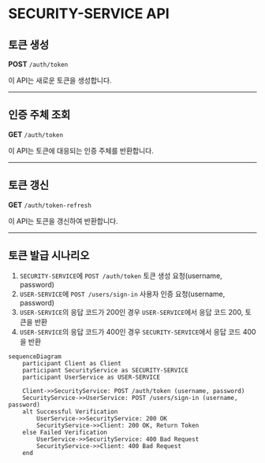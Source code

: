 # SECURITY-SERVICE API

## 토큰 생성

**POST** `/auth/token`

이 API는 새로운 토큰을 생성합니다.

---

## 인증 주체 조회

**GET** `/auth/token`

이 API는 토큰에 대응되는 인증 주체를 반환합니다.

---

## 토큰 갱신

**GET** `/auth/token-refresh`

이 API는 토큰을 갱신하여 반환합니다.

---

## 토큰 발급 시나리오

1. `SECURITY-SERVICE`에 `POST /auth/token` 토큰 생성 요청(username, password)
2. `USER-SERVICE`에 `POST /users/sign-in` 사용자 인증 요청(username, password)
3. `USER-SERVICE`의 응답 코드가 200인 경우 `USER-SERVICE`에서 응답 코드 200, 토큰을 반환
3. `USER-SERVICE`의 응답 코드가 400인 경우 `SECURITY-SERVICE`에서 응답 코드 400을 반환

```mermaid
sequenceDiagram
    participant Client as Client
    participant SecurityService as SECURITY-SERVICE
    participant UserService as USER-SERVICE

    Client->>SecurityService: POST /auth/token (username, password)
    SecurityService->>UserService: POST /users/sign-in (username, password)
    alt Successful Verification
        UserService->>SecurityService: 200 OK
        SecurityService->>Client: 200 OK, Return Token
    else Failed Verification
        UserService->>SecurityService: 400 Bad Request
        SecurityService->>Client: 400 Bad Request
    end
```